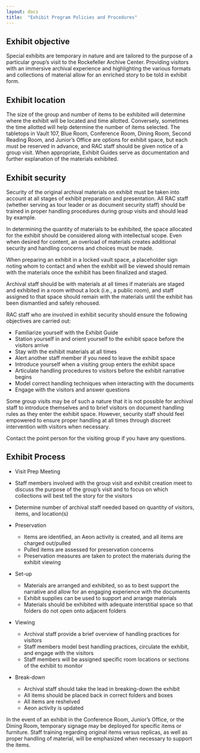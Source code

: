 ```yaml
---
layout: docs
title:  "Exhibit Program Policies and Procedures"
---
```


## Exhibit objective
Special exhibits are temporary in nature and are tailored to the purpose of a particular group’s visit to the Rockefeller Archive Center. Providing visitors with an immersive archival experience and highlighting the various formats and collections of material allow for an enriched story to be told in exhibit form.

## Exhibit location
The size of the group and number of items to be exhibited will determine where the exhibit will be located and time allotted. Conversely, sometimes the time allotted will help determine the number of items selected. The tabletops in Vault 107, Blue Room, Conference Room, Dining Room, Second Reading Room, and Junior’s Office are options for exhibit space, but each must be reserved in advance, and RAC staff should be given notice of a group visit. When appropriate, Exhibit Guides serve as documentation and further explanation of the materials exhibited.

## Exhibit security
Security of the original archival materials on exhibit must be taken into account at all stages of exhibit preparation and presentation. All RAC staff (whether serving as tour leader or as document security staff) should be trained in proper handling procedures during group visits and should lead by example.

In determining the quantity of materials to be exhibited, the space allocated for the exhibit should be considered along with intellectual scope. Even when desired for content, an overload of materials creates additional security and handling concerns and choices must be made.

When preparing an exhibit in a locked vault space, a placeholder sign noting whom to contact and when the exhibit will be viewed should remain with the materials once the exhibit has been finalized and staged.

Archival staff should be with materials at all times if materials are staged and exhibited in a room without a lock (i.e., a public room), and staff assigned to that space should remain with the materials until the exhibit has been dismantled and safely rehoused.

RAC staff who are involved in exhibit security should ensure the following objectives are carried out:

* Familiarize yourself with the Exhibit Guide
* Station yourself in and orient yourself to the exhibit space before the visitors arrive
* Stay with the exhibit materials at all times
* Alert another staff member if you need to leave the exhibit space
* Introduce yourself when a visiting group enters the exhibit space
* Articulate handling procedures to visitors before the exhibit narrative begins
* Model correct handling techniques when interacting with the documents
* Engage with the visitors and answer questions

Some group visits may be of such a nature that it is not possible for archival staff to introduce themselves and to brief visitors on document handling rules as they enter the exhibit space. However, security staff should feel empowered to ensure proper handling at all times through discreet intervention with visitors when necessary.

Contact the point person for the visiting group if you have any questions.

## Exhibit Process
*	Visit Prep Meeting
  * Staff members involved with the group visit and exhibit creation meet to discuss the purpose of the group’s visit and to focus on which collections will best tell the story for the visitors
  *  Determine number of archival staff needed based on quantity of visitors, items, and location(s)
* Preservation
  * Items are identified, an Aeon activity is created, and all items are charged out/pulled
  * Pulled items are assessed for preservation concerns
  * Preservation measures are taken to protect the materials during the exhibit viewing
* Set-up  
  * Materials are arranged and exhibited, so as to best support the narrative and allow for an engaging experience with the documents
  * Exhibit supplies can be used to support and arrange materials
  * Materials should be exhibited with adequate interstitial space so that folders do not open onto adjacent folders

* Viewing
  * Archival staff provide a brief overview of handling practices for visitors
  *	Staff members model best handling practices, circulate the exhibit, and engage with the visitors
  * Staff members will be assigned specific room locations or sections of the exhibit to monitor

* Break-down
  * Archival staff should take the lead in breaking-down the exhibit
  * All items should be placed back in correct folders and boxes
  * All items are reshelved
  * Aeon activity is updated

In the event of an exhibit in the Conference Room, Junior’s Office, or the Dining Room, temporary signage may be deployed for specific items or furniture.  Staff training regarding original items versus replicas, as well as proper handling of material, will be emphasized when necessary to support the items.
